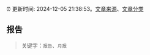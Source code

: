 :alarm_clock: 更新时间: 2024-12-05 21:38:53。[文章来源](/README.md)、[文章分类](/TAGS.md)

## 报告


> 关键字：`报告`、`月报`



